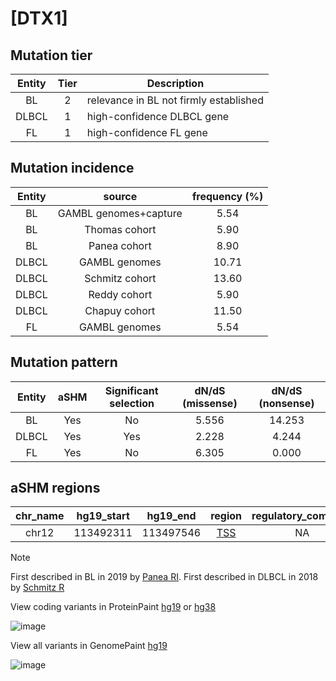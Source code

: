 # [DTX1]

## Mutation tier

|Entity|Tier|Description                           |
|:------:|:----:|--------------------------------------|
|BL    |2   |relevance in BL not firmly established|
|DLBCL |1   |high-confidence DLBCL gene            |
|FL    |1   |high-confidence FL gene               |
## Mutation incidence

|Entity|source               |frequency (%)|
|:------:|:---------------------:|:-------------:|
|BL    |GAMBL genomes+capture| 5.54        |
|BL    |Thomas cohort        | 5.90        |
|BL    |Panea cohort         | 8.90        |
|DLBCL |GAMBL genomes        |10.71        |
|DLBCL |Schmitz cohort       |13.60        |
|DLBCL |Reddy cohort         | 5.90        |
|DLBCL |Chapuy cohort        |11.50        |
|FL    |GAMBL genomes        | 5.54        |

## Mutation pattern

|Entity|aSHM|Significant selection|dN/dS (missense)|dN/dS (nonsense)|
|:------:|:----:|:---------------------:|:----------------:|:----------------:|
|BL    |Yes |No                   |5.556           |14.253          |
|DLBCL |Yes |Yes                  |2.228           | 4.244          |
|FL    |Yes |No                   |6.305           | 0.000          |

## aSHM regions

|chr_name|hg19_start|hg19_end |region                                                                                      |regulatory_comment|
|:--------:|:----------:|:---------:|:--------------------------------------------------------------------------------------------:|:------------------:|
|chr12   |113492311 |113497546|[TSS](https://genome.ucsc.edu/s/rdmorin/GAMBL%20hg19?position=chr12%3A113492311%2D113497546)|NA                |

> [!NOTE]
> First described in BL in 2019 by [Panea RI](https://pubmed.ncbi.nlm.nih.gov/31558468). First described in DLBCL in 2018 by [Schmitz R](https://pubmed.ncbi.nlm.nih.gov/29641966)

View coding variants in ProteinPaint [hg19](https://www.bcgsc.ca/downloads/morinlab/GAMBL/test/genes/DTX1_protein.html)  or [hg38](https://www.bcgsc.ca/downloads/morinlab/GAMBL/test/genes/DTX1_protein_hg38.html)

![image](../../images/proteinpaint/DTX1_NM_004416.svg)

View all variants in GenomePaint [hg19](https://www.bcgsc.ca/downloads/morinlab/GAMBL/test/genes/DTX1.html)

![image](../../images/proteinpaint/DTX1.svg)
